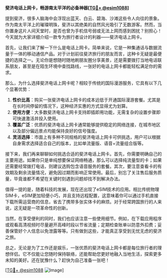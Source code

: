 **斐济电话上网卡，畅游南太平洋的必备神器[[TG💪+ @esim1088](https://t.me/s/esim1088)]**

提到斐济，很多人脑海中会浮现出蓝天、白云、碧海、沙滩这些令人向往的景象。作为南太平洋上的璀璨明珠，斐济以其绝美的自然风光吸引了无数游客。然而，当你置身这片人间天堂时，是否也曾为手机信号弱或无法上网而感到困扰？别担心！今天就为大家详细介绍一款专为旅行者设计的利器——斐济电话上网卡。

首先，让我们来了解一下什么是电话上网卡。简单来说，它是一种集通话与数据流量于一体的移动通信产品。对于计划前往斐济旅行的朋友而言，这种卡无疑是最便捷的选择之一。无论你是想随时随地刷朋友圈分享美景，还是需要拨打当地电话联系朋友，甚至是在陌生环境中查找路线，一张好的电话上网卡都能轻松满足你的需求。

那么，为什么选择斐济电话上网卡呢？相较于传统的国际漫游服务，它具有以下几个显著优势：

1. **性价比高**：购买一张斐济电话上网卡的成本远低于开通国际漫游套餐。尤其是在长时间停留的情况下，这种经济实惠的方式显得尤为划算。
2. **使用方便**：大多数斐济电话上网卡支持即插即用功能，无需复杂的设置步骤即可快速激活并投入使用。
3. **覆盖广泛**：优质的斐济电话上网卡通常能够提供稳定的网络连接，在城市地区以及部分偏远景点均能保持良好的信号强度。
4. **灵活选择**：市面上有多种不同规格的斐济电话上网卡可供挑选，用户可以根据自身需求选择适合自己的版本，比如单流量版、语音+流量组合版等。

接下来，我们再来聊聊如何挑选合适的斐济电话上网卡。首先，你需要明确自己的主要用途。如果你只是单纯想要保证网络畅通，那么可以选择纯流量型的卡；如果还需要经常拨打电话，则建议选购包含语音服务的套餐。其次，要注意查看卡的有效期及剩余流量情况，避免因过期而影响正常使用。最后，别忘了关注售后服务质量，毕竟谁都不希望在关键时刻遇到问题却找不到解决办法。

值得一提的是，随着科技的发展，现在还出现了eSIM技术的应用。相比传统物理SIM卡，eSIM更加轻便小巧，并且支持远程配置，这意味着你可以通过手机直接下载所需运营商的信息，省去了携带多张实体卡的麻烦。对于经常跨国旅行的人来说，这无疑是一项革命性的创新。

当然，在享受便利的同时，我们也应该注意一些使用细节。例如，在下载应用程序或观看高清视频时尽量避开高峰时段以节省流量；定期检查账单以防意外扣费；妥善保管好个人信息以免泄露等等。只有做到这些，才能真正享受到无忧无虑的斐济之旅。

总之，无论是为了工作还是娱乐，一张优质的斐济电话上网卡都是每位旅行者的理想伴侣。它不仅能让您随时保持联络，还能帮助您更好地融入当地生活，探索更多未知的美好。还在犹豫什么？赶快为自己准备一张吧！

[[TG💪+ @esim1088](https://t.me/s/esim1088) ![Image](https://i.postimg.cc/4NQfJmqS/Snipaste-2025-05-13-00-14-12.png)]